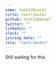 ```yaml
---
name: Yash12Bansal
title: Contributor
github: Yash12Bansal
twitter: ""
linkedin: ""
slack: ""
joining_date: ""
role: "contributor"
---
```


Still waiting for this
